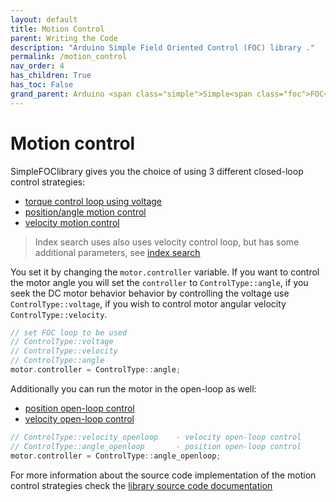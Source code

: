 ```yaml
---
layout: default
title: Motion Control
parent: Writing the Code
description: "Arduino Simple Field Oriented Control (FOC) library ."
permalink: /motion_control
nav_order: 4
has_children: True
has_toc: False
grand_parent: Arduino <span class="simple">Simple<span class="foc">FOC</span>library</span>
---
```


# Motion control
<span class="simple">Simple<span class="foc">FOC</span>library</span> gives you the choice of using 3 different closed-loop control strategies: 
- [torque control loop using voltage](voltage_loop)
- [position/angle motion control](angle_loop)
- [velocity motion control](velocity_loop)
<blockquote class="info"> Index search uses also uses velocity control loop, but has some additional parameters, see <a href="index_search_loop">index search</a></blockquote>

You set it by changing the `motor.controller` variable. If you want to control the motor angle you will set the `controller` to `ControlType::angle`, if you seek the DC motor behavior behavior by controlling the voltage use `ControlType::voltage`, if you wish to control motor angular velocity `ControlType::velocity`. 

```cpp
// set FOC loop to be used
// ControlType::voltage
// ControlType::velocity
// ControlType::angle
motor.controller = ControlType::angle;
```

Additionally you can run the motor in the open-loop as well:
- [position open-loop control](angle_openloop)
- [velocity open-loop control](velocity_openloop)

```cpp
// ControlType::velocity_openloop    - velocity open-loop control
// ControlType::angle_openloop       - position open-loop control
motor.controller = ControlType::angle_openloop;
```

For more information about the source code implementation of the motion control strategies check the [library source code documentation](motion_control_implementation)